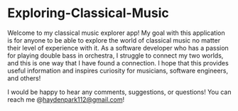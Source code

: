 # Exploring-Classical-Music

Welcome to my classical music explorer app! My goal with this application is for anyone to be able to explore the world of classical music no matter their level of experience with it. As a software developer who has a passion for playing double bass in orchestra, I struggle to connect my two worlds, and this is one way that I have found a connection. I hope that this provides useful information and inspires curiosity for musicians, software engineers, and others!

I would be happy to hear any comments, suggestions, or questions! You can reach me @haydenpark112@gmail.com!
